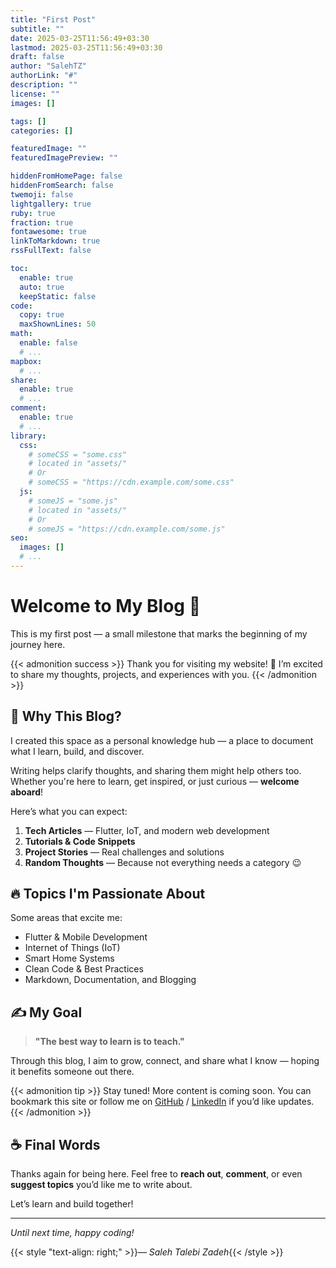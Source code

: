 ```yaml
---
title: "First Post"
subtitle: ""
date: 2025-03-25T11:56:49+03:30
lastmod: 2025-03-25T11:56:49+03:30
draft: false
author: "SalehTZ"
authorLink: "#"
description: ""
license: ""
images: []

tags: []
categories: []

featuredImage: ""
featuredImagePreview: ""

hiddenFromHomePage: false
hiddenFromSearch: false
twemoji: false
lightgallery: true
ruby: true
fraction: true
fontawesome: true
linkToMarkdown: true
rssFullText: false

toc:
  enable: true
  auto: true
  keepStatic: false
code:
  copy: true
  maxShownLines: 50
math:
  enable: false
  # ...
mapbox:
  # ...
share:
  enable: true
  # ...
comment:
  enable: true
  # ...
library:
  css:
    # someCSS = "some.css"
    # located in "assets/"
    # Or
    # someCSS = "https://cdn.example.com/some.css"
  js:
    # someJS = "some.js"
    # located in "assets/"
    # Or
    # someJS = "https://cdn.example.com/some.js"
seo:
  images: []
  # ...
---
```


<!--more-->

# Welcome to My Blog 🚀

This is my first post — a small milestone that marks the beginning of my journey here.

{{< admonition success >}}
Thank you for visiting my website! 🎉 I’m excited to share my thoughts, projects, and experiences with you.
{{< /admonition >}}

## 🌱 Why This Blog?

I created this space as a personal knowledge hub — a place to document what I learn, build, and discover. 

Writing helps clarify thoughts, and sharing them might help others too. Whether you're here to learn, get inspired, or just curious — **welcome aboard**!

Here’s what you can expect:

1. **Tech Articles** — Flutter, IoT, and modern web development
2. **Tutorials & Code Snippets**
3. **Project Stories** — Real challenges and solutions
4. **Random Thoughts** — Because not everything needs a category 😉

## 🔥 Topics I'm Passionate About

Some areas that excite me:

- Flutter & Mobile Development
- Internet of Things (IoT)
- Smart Home Systems
- Clean Code & Best Practices
- Markdown, Documentation, and Blogging

## ✍️ My Goal

> **"The best way to learn is to teach."**

Through this blog, I aim to grow, connect, and share what I know — hoping it benefits someone out there.

{{< admonition tip >}}
Stay tuned! More content is coming soon. You can bookmark this site or follow me on [GitHub](https://github.com/) / [LinkedIn](https://linkedin.com/) if you’d like updates.
{{< /admonition >}}

## ☕ Final Words

Thanks again for being here. Feel free to **reach out**, **comment**, or even **suggest topics** you’d like me to write about.

Let’s learn and build together!

---

*Until next time, happy coding!*

{{< style "text-align: right;" >}}— _Saleh Talebi Zadeh_{{< /style >}}


